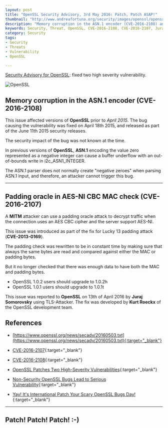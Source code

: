```yaml
---
layout: post
title: "OpenSSL Security Advisory, 3rd May 2016: Patch, Patch ASAP!"
thumbnail: "http://www.andreafortuna.org/security/images/openssl/openssl.png"
description: "Memory corruption in the ASN.1 encoder (CVE-2016-2108) and Padding oracle in AES-NI CBC MAC check (CVE-2016-2107)"
keywords: Security, Threat, OpenSSL, CVE-2016-2108, CVE-2016-2107, Juraj Somorovsky, Kurt Roeckx
category: Security
tags: 
- Security
- Threats
- Vulnerability
- OpenSSL

---
```


[Security Advisory for OpenSSL](https://www.openssl.org/news/secadv/20160503.txt): fixed two high severity vulnerability.

![OpenSSL](http://www.andreafortuna.org/security/images/openssl/openssl.png)

Memory corruption in the ASN.1 encoder (CVE-2016-2108)
---

This issue affected versions of **OpenSSL** prior to *April 2015*. 
The bug causing the vulnerability was fixed on April 18th 2015, and released as part of the June 11th 2015 security releases. 

The security impact of the bug was not known at the time.

In previous versions of **OpenSSL**, **ASN.1** encoding the value zero represented as a negative integer can cause a buffer underflow with an out-of-bounds write in i2c_ASN1_INTEGER. 

The ASN.1 parser does not normally create "negative zeroes" when parsing ASN.1 input, and therefore, an attacker cannot trigger this bug.

<hr/>

Padding oracle in AES-NI CBC MAC check (CVE-2016-2107)
---

A **MITM** attacker can use a padding oracle attack to decrypt traffic when the connection uses an AES CBC cipher and the server support AES-NI.

This issue was introduced as part of the fix for Lucky 13 padding attack (**CVE-2013-0169**). 

The padding check was rewritten to be in constant time by making sure that always the same bytes are read and compared against either the MAC or padding bytes. 

But it no longer checked that there was enough data to have both the MAC and padding bytes.

- OpenSSL 1.0.2 users should upgrade to 1.0.2h
- OpenSSL 1.0.1 users should upgrade to 1.0.1t

This issue was reported to **OpenSSL** on 13th of April 2016 by **Juraj Somorovsky** using TLS-Attacker. The fix was developed by **Kurt Roeckx**
of the OpenSSL development team.

References
--

- [https://www.openssl.org/news/secadv/20160503.txt](https://www.openssl.org/news/secadv/20160503.txt){:target="_blank"}

- [CVE-2016-2107](http://cve.mitre.org/cgi-bin/cvename.cgi?name=CVE-2016-2107){:target="_blank"}

- [CVE-2016-2108](http://cve.mitre.org/cgi-bin/cvename.cgi?name=CVE-2016-2108){:target="_blank"}

- [OpenSSL Patches Two High-Severity Vulnerabilities](https://threatpost.com/openssl-patches-two-high-severity-vulnerabilities/117792/){:target="_blank"}

- [Non-Security OpenSSL Bugs Lead to Serious Vulnerability](http://www.securityweek.com/non-security-openssl-bugs-lead-serious-vulnerability){:target="_blank"}

- [Yay! It's International Patch Your Scary OpenSSL Bugs Day!](http://www.theregister.co.uk/2016/05/03/openssl_patches/){:target="_blank"}

<hr/>

Patch! Patch! Patch! :-)
---